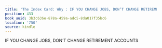 ```yaml
---
title: 'The Index Card: Why : IF YOU CHANGE JOBS, DON’T CHANGE RETIREMENT ACCOUNTS'
position: 433
book_uuid: 3b3c636e-878a-459a-adc5-8da017f35bc6
location: '750'
source: kindle
---
```


IF YOU CHANGE JOBS, DON’T CHANGE RETIREMENT ACCOUNTS